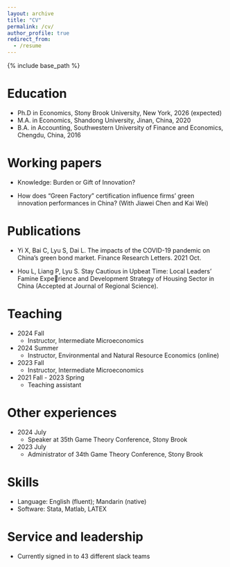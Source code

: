 ```yaml
---
layout: archive
title: "CV"
permalink: /cv/
author_profile: true
redirect_from:
  - /resume
---
```


{% include base_path %}

Education
======
* Ph.D in Economics, Stony Brook University, New York, 2026 (expected)
* M.A. in Economics, Shandong University, Jinan, China, 2020
* B.A. in Accounting, Southwestern University of Finance and Economics, Chengdu, China, 2016

Working papers
======
* Knowledge: Burden or Gift of Innovation?
  
* How does “Green Factory” certification influence firms’ green innovation performances in China? (With Jiawei Chen and Kai Wei)

Publications
======
* Yi X, Bai C, Lyu S, Dai L. The impacts of the COVID-19 pandemic on China’s green bond market. Finance Research Letters. 2021 Oct.

* Hou L, Liang P, Lyu S. Stay Cautious in Upbeat Time: Local Leaders’ Famine Experience and Development Strategy of Housing Sector in China (Accepted at Journal of Regional Science).

Teaching
======
* 2024 Fall
  * Instructor, Intermediate Microeconomics
* 2024 Summer
  * Instructor, Environmental and Natural Resource Economics (online)
* 2023 Fall
  * Instructor, Intermediate Microeconomics
* 2021 Fall - 2023 Spring
  * Teaching assistant

Other experiences
======
* 2024 July
  * Speaker at 35th Game Theory Conference, Stony Brook
* 2023 July
  * Administrator of 34th Game Theory Conference, Stony Brook
  
Skills
======
* Language: English (fluent); Mandarin (native)
* Software: Stata, Matlab, LATEX



  

  

  
Service and leadership
======
* Currently signed in to 43 different slack teams

